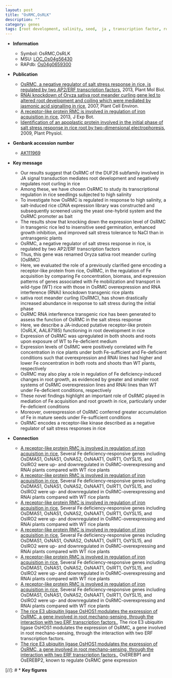```yaml
---
layout: post
title: "OsRMC,OsRLK"
description: ""
category: genes
tags: [root development, salinity, seed,  ja , transcription factor, root, growth, biomass, salt stress, shoot, seedling, seed germination, salt]
---
```


* **Information**  
    + Symbol: OsRMC,OsRLK  
    + MSU: [LOC_Os04g56430](http://rice.plantbiology.msu.edu/cgi-bin/ORF_infopage.cgi?orf=LOC_Os04g56430)  
    + RAPdb: [Os04g0659300](http://rapdb.dna.affrc.go.jp/viewer/gbrowse_details/irgsp1?name=Os04g0659300)  

* **Publication**  
    + [OsRMC, a negative regulator of salt stress response in rice, is regulated by two AP2/ERF transcription factors](http://www.ncbi.nlm.nih.gov/pubmed?term=OsRMC,+a+negative+regulator+of+salt+stress+response+in+rice,+is+regulated+by+two+AP2/ERF+transcription+factors%5BTitle%5D), 2013, Plant Mol Biol.
    + [RNAi knockdown of Oryza sativa root meander curling gene led to altered root development and coiling which were mediated by jasmonic acid signalling in rice](http://www.ncbi.nlm.nih.gov/pubmed?term=RNAi+knockdown+of+Oryza+sativa+root+meander+curling+gene+led+to+altered+root+development+and+coiling+which+were+mediated+by+jasmonic+acid+signalling+in+rice%5BTitle%5D), 2007, Plant Cell Environ.
    + [A receptor-like protein RMC is involved in regulation of iron acquisition in rice](http://www.ncbi.nlm.nih.gov/pubmed?term=A+receptor-like+protein+RMC+is+involved+in+regulation+of+iron+acquisition+in+rice%5BTitle%5D), 2013, J Exp Bot.
    + [Identification of an apoplastic protein involved in the initial phase of salt stress response in rice root by two-dimensional electrophoresis](http://www.ncbi.nlm.nih.gov/pubmed?term=Identification+of+an+apoplastic+protein+involved+in+the+initial+phase+of+salt+stress+response+in+rice+root+by+two-dimensional+electrophoresis%5BTitle%5D), 2009, Plant Physiol.

* **Genbank accession number**  
    + [AK111969](http://www.ncbi.nlm.nih.gov/nuccore/AK111969)

* **Key message**  
    + Our results suggest that OsRMC of the DUF26 subfamily involved in JA signal transduction mediates root development and negatively regulates root curling in rice
    + Among these, we have chosen OsRMC to study its transcriptional regulation in rice seedlings subjected to high salinity
    + To investigate how OsRMC is regulated in response to high salinity, a salt-induced rice cDNA expression library was constructed and subsequently screened using the yeast one-hybrid system and the OsRMC promoter as bait
    + The results show that knocking down the expression level of OsRMC in transgenic rice led to insensitive seed germination, enhanced growth inhibition, and improved salt stress tolerance to NaCl than in untransgenic plants
    + OsRMC, a negative regulator of salt stress response in rice, is regulated by two AP2/ERF transcription factors
    + Thus, this gene was renamed Oryza sativa root meander curling (OsRMC)
    + Here, we evaluated the role of a previously clarified gene encoding a receptor-like protein from rice, OsRMC, in the regulation of Fe acquisition by comparing Fe concentration, biomass, and expression patterns of genes associated with Fe mobilization and transport in wild-type (WT) rice with those in OsRMC overexpression and RNA interference (RNAi) knockdown transgenic rice plants
    + sativa root meander curling (OsRMC), has shown drastically increased abundance in response to salt stress during the initial phase
    + OsRMC RNA interference transgenic rice has been generated to assess the function of OsRMC in the salt stress response
    + Here, we describe a JA-induced putative receptor-like protein (OsRLK, AAL87185) functioning in root development in rice
    + Expression of OsRMC was upregulated in both shoots and roots upon exposure of WT to Fe-deficient medium
    + Expression levels of OsRMC were positively correlated with Fe concentration in rice plants under both Fe-sufficient and Fe-deficient conditions such that overexpression and RNAi lines had higher and lower Fe concentration in both roots and shoots than WT plants, respectively
    + OsRMC may also play a role in regulation of Fe deficiency-induced changes in root growth, as evidenced by greater and smaller root systems of OsRMC overexpression lines and RNAi lines than WT under Fe-deficient conditions, respectively
    + These novel findings highlight an important role of OsRMC played in mediation of Fe acquisition and root growth in rice, particularly under Fe-deficient conditions
    + Moreover, overexpression of OsRMC conferred greater accumulation of Fe in mature seeds under Fe-sufficient conditions
    + OsRMC encodes a receptor-like kinase described as a negative regulator of salt stress responses in rice

* **Connection**  
    + [A receptor-like protein RMC is involved in regulation of iron acquisition in rice](http://www.ncbi.nlm.nih.gov/pubmed?term=A+receptor-like+protein+RMC+is+involved+in+regulation+of+iron+acquisition+in+rice%5BTitle%5D), Several Fe deficiency-responsive genes including OsDMAS1, OsNAS1, OsNAS2, OsNAAT1, OsIRT1, OsYSL15, and OsIRO2 were up- and downregulated in OsRMC-overexpressing and RNAi plants compared with WT rice plants
    + [A receptor-like protein RMC is involved in regulation of iron acquisition in rice](http://www.ncbi.nlm.nih.gov/pubmed?term=A+receptor-like+protein+RMC+is+involved+in+regulation+of+iron+acquisition+in+rice%5BTitle%5D), Several Fe deficiency-responsive genes including OsDMAS1, OsNAS1, OsNAS2, OsNAAT1, OsIRT1, OsYSL15, and OsIRO2 were up- and downregulated in OsRMC-overexpressing and RNAi plants compared with WT rice plants
    + [A receptor-like protein RMC is involved in regulation of iron acquisition in rice](http://www.ncbi.nlm.nih.gov/pubmed?term=A+receptor-like+protein+RMC+is+involved+in+regulation+of+iron+acquisition+in+rice%5BTitle%5D), Several Fe deficiency-responsive genes including OsDMAS1, OsNAS1, OsNAS2, OsNAAT1, OsIRT1, OsYSL15, and OsIRO2 were up- and downregulated in OsRMC-overexpressing and RNAi plants compared with WT rice plants
    + [A receptor-like protein RMC is involved in regulation of iron acquisition in rice](http://www.ncbi.nlm.nih.gov/pubmed?term=A+receptor-like+protein+RMC+is+involved+in+regulation+of+iron+acquisition+in+rice%5BTitle%5D), Several Fe deficiency-responsive genes including OsDMAS1, OsNAS1, OsNAS2, OsNAAT1, OsIRT1, OsYSL15, and OsIRO2 were up- and downregulated in OsRMC-overexpressing and RNAi plants compared with WT rice plants
    + [A receptor-like protein RMC is involved in regulation of iron acquisition in rice](http://www.ncbi.nlm.nih.gov/pubmed?term=A+receptor-like+protein+RMC+is+involved+in+regulation+of+iron+acquisition+in+rice%5BTitle%5D), Several Fe deficiency-responsive genes including OsDMAS1, OsNAS1, OsNAS2, OsNAAT1, OsIRT1, OsYSL15, and OsIRO2 were up- and downregulated in OsRMC-overexpressing and RNAi plants compared with WT rice plants
    + [A receptor-like protein RMC is involved in regulation of iron acquisition in rice](http://www.ncbi.nlm.nih.gov/pubmed?term=A+receptor-like+protein+RMC+is+involved+in+regulation+of+iron+acquisition+in+rice%5BTitle%5D), Several Fe deficiency-responsive genes including OsDMAS1, OsNAS1, OsNAS2, OsNAAT1, OsIRT1, OsYSL15, and OsIRO2 were up- and downregulated in OsRMC-overexpressing and RNAi plants compared with WT rice plants
    + [The rice E3 ubiquitin ligase OsHOS1 modulates the expression of OsRMC, a gene involved in root mechano-sensing, through the interaction with two ERF transcription factors.](http://www.ncbi.nlm.nih.gov/pubmed?term=The+rice+E3+ubiquitin+ligase+OsHOS1+modulates+the+expression+of+OsRMC,+a+gene+involved+in+root+mechano-sensing,+through+the+interaction+with+two+ERF+transcription+factors.%5BTitle%5D), The rice E3 ubiquitin ligase OsHOS1 modulates the expression of OsRMC, a gene involved in root mechano-sensing, through the interaction with two ERF transcription factors.
    + [The rice E3 ubiquitin ligase OsHOS1 modulates the expression of OsRMC, a gene involved in root mechano-sensing, through the interaction with two ERF transcription factors.](TFs), OsEREBP1 and OsEREBP2, known to regulate OsRMC gene expression

[//]: # * **Key figures**  


